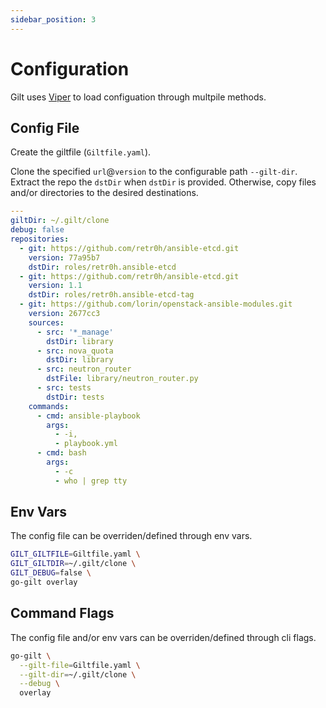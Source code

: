 ```yaml
---
sidebar_position: 3
---
```


# Configuration

Gilt uses [Viper][] to load configuation through multpile methods.

## Config File

Create the giltfile (`Giltfile.yaml`).

Clone the specified `url`@`version` to the configurable path `--gilt-dir`.
Extract the repo the `dstDir` when `dstDir` is provided. Otherwise, copy files
and/or directories to the desired destinations.

```yaml
---
giltDir: ~/.gilt/clone
debug: false
repositories:
  - git: https://github.com/retr0h/ansible-etcd.git
    version: 77a95b7
    dstDir: roles/retr0h.ansible-etcd
  - git: https://github.com/retr0h/ansible-etcd.git
    version: 1.1
    dstDir: roles/retr0h.ansible-etcd-tag
  - git: https://github.com/lorin/openstack-ansible-modules.git
    version: 2677cc3
    sources:
      - src: '*_manage'
        dstDir: library
      - src: nova_quota
        dstDir: library
      - src: neutron_router
        dstFile: library/neutron_router.py
      - src: tests
        dstDir: tests
    commands:
      - cmd: ansible-playbook
        args:
          - -i,
          - playbook.yml
      - cmd: bash
        args:
          - -c
          - who | grep tty
```

## Env Vars

The config file can be overriden/defined through env vars.

```bash
GILT_GILTFILE=Giltfile.yaml \
GILT_GILTDIR=~/.gilt/clone \
GILT_DEBUG=false \
go-gilt overlay
```

## Command Flags

The config file and/or env vars can be overriden/defined through cli flags.

```bash
go-gilt \
  --gilt-file=Giltfile.yaml \
  --gilt-dir=~/.gilt/clone \
  --debug \
  overlay
```

<!-- prettier-ignore-start -->
[Viper]: https://github.com/spf13/viper
<!-- prettier-ignore-end -->
